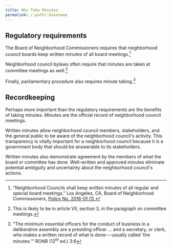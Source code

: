 ```yaml
---
title: Why Take Minutes
permalink: /:path/:basename
---
```


## Regulatory requirements

The Board
of Neighborhood Commissioners
requires that
neighborhood council boards
keep written minutes
of all board meetings.[^bonc201601]

Neighborhood council bylaws
often require
that minutes are taken
at committee meetings as well.[^bylawscommitteeminutes]

Finally, parliamentary procedure
also requires
minute taking.[^ronr36]

[^bonc201601]:
      "Neighborhood Councils shall
      keep _written_ minutes
      of all regular and special
      board meetings."
      Los Angeles, CA,
      Board of Neighborhood Commissioners,
      [Policy No. 2016-01 (1),](https://empowerla.org/wp-content/uploads/2019/03/Amended-Minutes-Policy-Resolution1-03.18.19.pdf)

[^bylawscommitteeminutes]:
    This is likely to be
    in article VII, section 3,
    in the paragraph
    on committee meetings.


[^ronr36]:
    "The minimum essential officers
    for the conduct
    of business
    in a deliberative assembly are
    a presiding officer ...
    and a secretary, or clerk,
    who makes a written record
    of what is done---usually
    called 'the minutes.'"
    RONR (12<sup>th</sup>&nbsp;ed.) 3:6

## Recordkeeping

Perhaps more important
than the regulatory requirements
are the benefits
of taking minutes.
Minutes are
the official record
of neighborhood council meetings.

Written minutes allow
neighborhood council members, stakeholders,
and the general public
to be aware
of the neighborhood council's activity.
This transparency is
vitally important
for a neighborhood council
because it is
a government body
that should be answerable
to its stakeholders.

Written minutes also
demonstrate agreement
by the members
of what
the board or committee
has done.
Well-written and approved minutes eliminate
potential ambiguity
and uncertainty
about the neighborhood council's actions.
